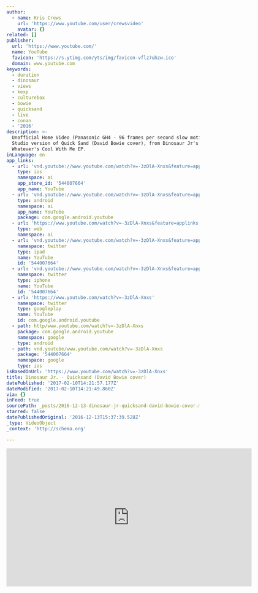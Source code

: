 ```yaml
---
author:
  - name: Kris Crews
    url: 'https://www.youtube.com/user/crewsvideo'
    avatar: {}
related: []
publisher:
  url: 'https://www.youtube.com/'
  name: YouTube
  favicon: 'https://s.ytimg.com/yts/img/favicon-vflz7uhzw.ico'
  domain: www.youtube.com
keywords:
  - duration
  - dinosaur
  - views
  - kexp
  - culturebox
  - bowie
  - quicksand
  - live
  - conan
  - '2016'
description: >-
  Unofficial Home Video (Panasonic GH4 - 96 frames per second slow motion)
  Studio version of Quick Sand (David Bowie cover), from Dinosaur Jr's
  Whatever's Cool With Me EP.
inLanguage: en
app_links:
  - url: 'vnd.youtube://www.youtube.com/watch?v=-3zDlA-Xnxs&feature=applinks'
    type: ios
    namespace: ai
    app_store_id: '544007664'
    app_name: YouTube
  - url: 'vnd.youtube://www.youtube.com/watch?v=-3zDlA-Xnxs&feature=applinks'
    type: android
    namespace: ai
    app_name: YouTube
    package: com.google.android.youtube
  - url: 'https://www.youtube.com/watch?v=-3zDlA-Xnxs&feature=applinks'
    type: web
    namespace: ai
  - url: 'vnd.youtube://www.youtube.com/watch?v=-3zDlA-Xnxs&feature=applinks'
    namespace: twitter
    type: ipad
    name: YouTube
    id: '544007664'
  - url: 'vnd.youtube://www.youtube.com/watch?v=-3zDlA-Xnxs&feature=applinks'
    namespace: twitter
    type: iphone
    name: YouTube
    id: '544007664'
  - url: 'https://www.youtube.com/watch?v=-3zDlA-Xnxs'
    namespace: twitter
    type: googleplay
    name: YouTube
    id: com.google.android.youtube
  - path: http/www.youtube.com/watch?v=-3zDlA-Xnxs
    package: com.google.android.youtube
    namespace: google
    type: android
  - path: vnd.youtube/www.youtube.com/watch?v=-3zDlA-Xnxs
    package: '544007664'
    namespace: google
    type: ios
isBasedOnUrl: 'https://www.youtube.com/watch?v=-3zDlA-Xnxs'
title: Dinosaur Jr. - Quicksand (David Bowie cover)
datePublished: '2017-02-10T14:21:57.177Z'
dateModified: '2017-02-10T14:21:49.860Z'
via: {}
inFeed: true
sourcePath: _posts/2016-12-13-dinosaur-jr-quicksand-david-bowie-cover.md
starred: false
datePublishedOriginal: '2016-12-13T15:37:39.528Z'
_type: VideoObject
_context: 'http://schema.org'

---
```

<iframe src="https://cdn.embedly.com/widgets/media.html?src=https%3A%2F%2Fwww.youtube.com%2Fembed%2F-3zDlA-Xnxs%3Ffeature%3Doembed&amp;url=http%3A%2F%2Fwww.youtube.com%2Fwatch%3Fv%3D-3zDlA-Xnxs&amp;image=https%3A%2F%2Fi.ytimg.com%2Fvi%2F-3zDlA-Xnxs%2Fhqdefault.jpg&amp;key=b7d04c9b404c499eba89ee7072e1c4f7&amp;type=text%2Fhtml&amp;schema=youtube" width="640" height="360" scrolling="no" frameborder="0" allowfullscreen="" style=""></iframe>